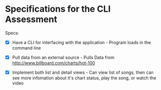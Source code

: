 # Specifications for the CLI Assessment

Specs:
- [x] Have a CLI for interfacing with the application - Program loads in the command line
- [x] Pull data from an external source - Pulls Data from http://www.billboard.com/charts/hot-100
- [x] Implement both list and detail views - Can view list of songs, then can see more infomation about it's chart status, play the song, or watch the video

